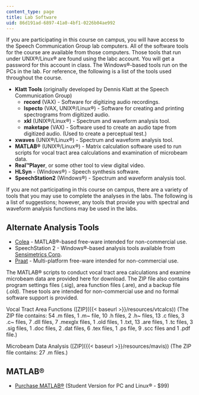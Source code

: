 ```yaml
---
content_type: page
title: Lab Software
uid: 86d191ad-6897-41a0-4bf1-0226b04ae992
---
```


If you are participating in this course on campus, you will have access to the Speech Communication Group lab computers. All of the software tools for the course are available from those computers. Those tools that run under UNIX®/Linux® are found using the labc account. You will get a password for this account in class. The Windows®-based tools run on the PCs in the lab. For reference, the following is a list of the tools used throughout the course.

*   **Klatt Tools** (originally developed by Dennis Klatt at the Speech Communication Group)
    *   **record** (VAX) - Software for digitizing audio recordings.
    *   **lspecto** (VAX, UNIX®/Linux®) - Software for creating and printing spectrograms from digitized audio.
    *   **xkl** (UNIX®/Linux®) - Spectrum and waveform analysis tool.
    *   **maketape** (VAX) - Software used to create an audio tape from digitized audio. (Used to create a perceptual test.)
*   **xwaves** (UNIX®/Linux®) - Spectrum and waveform analysis tool.
*   **MATLAB®** (UNIX®/Linux®) - Matrix calculation software used to run scripts for vocal tract area calculations and examination of microbeam data.
*   **Real™Player**, or some other tool to view digital video.
*   **HLSyn** - (Windows®) - Speech synthesis software.
*   **SpeechStation2** (Windows®) - Spectrum and waveform analysis tool.

If you are not participating in this course on campus, there are a variety of tools that you may use to complete the analyses in the labs. The following is a list of suggestions; however, any tools that provide you with spectral and waveform analysis functions may be used in the labs.

Alternate Analysis Tools
------------------------

*   [Colea](http://www.mathworks.in/matlabcentral/fileexchange/108-colea) - MATLAB®-based free-ware intended for non-commercial use.
*   SpeechStation 2 - Windows®-based analysis tools available from [Sensimetrics Corp](http://www.sens.com/).
*   [Praat](http://www.fon.hum.uva.nl/praat/) - Multi-platform free-ware intended for non-commercial use.

The MATLAB® scripts to conduct vocal tract area calculations and examine microbeam data are provided here for download. The ZIP file also contains program settings files (.sig), area function files (.are), and a backup file (.old). These tools are intended for non-commercial use and no formal software support is provided.

Vocal Tract Area Functions ([ZIP]({{< baseurl >}}/resources/vtcalcs)) (The ZIP file contains: 54 .m files, 1 .m~ file, 10 .h files, 2 .h~ files, 13 .c files, 3 .c~ files, 7 .dll files, 7 .mexglx files, 1 .old files, 1 .txt, 13 .are files, 1 .tc files, 3 .sig files, 1 .doc files, 2 .dat files, 6 .tex files, 1 .ps file, 9 .scc files and 1 .pdf file.)

Microbeam Data Analysis ([ZIP]({{< baseurl >}}/resources/mavis)) (The ZIP file contains: 27 .m files.)

MATLAB®
-------

*   [Purchase MATLAB®](http://www.mathworks.com/academia/student_version/) (Student Version for PC and Linux® - $99)